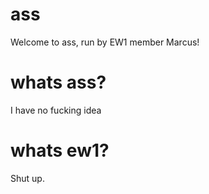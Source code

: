 # ass
Welcome to ass, run by EW1 member Marcus!


# whats ass?
I have no fucking idea

# whats ew1?
Shut up.
